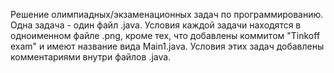 Решение олимпиадных/экзаменационных задач по программированию. Одна задача - один файл .java.
Условия каждой задачи находятся в одноименном файле .png, кроме тех, что добавлены коммитом "Tinkoff exam" и имеют название вида Main1.java. Условия этих задач добавлены комментариями внутри файлов .java.
